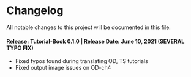 # Changelog
All notable changes to this project will be documented in this file.

#### Release: Tutorial-Book 0.1.0 | Release Date: June 10, 2021 (SEVERAL TYPO FIX)

- Fixed typos found during translating OD, TS tutorials
- Fixed output image issues on OD-ch4
  <br/><br/><br/>

